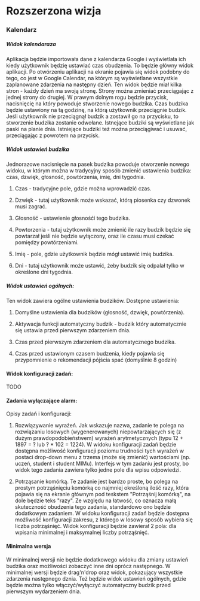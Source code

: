 # Rozszerzona wizja

### Kalendarz

##### Widok kalendaraza
Aplikacja będzie importowała dane z kalendarza Google i wyświetlała ich kiedy użytkownik będzię ustawiać czas obudzenia. 
To będzie główny widok aplikacji. Po otwórzeniu aplikacji na ekranie pojawia się widok podobny do tego, co jest w Google Calendar, na którym są wyświetlane wszystkie zaplanowane zdarzenia na następny dzień. Ten widok będzie miał kilka stron - każdy dzień ma swoją stronę. Strony można zmieniać przeciągając z jednej strony do drugiej. W prawym dolnym rogu będzie przycisk, nacisnięcię na który powoduje stworzenie nowego budzika. Czas budzika będzie ustawiony na tą godzinę, na którą użytkownik przeciągnie budzik. Jeśli użytkownik nie przeciągnął budzik a zostawił go na przycisku, to stworzenie budzika zostanie odwołane. Istnejące budziki są wyświetlane jak paski na planie dnia. Istniejące budziki też można przeciągiwać i usuwać, przeciągając z powrotem na przycisk. 

##### Widok ustawień budzika
Jednorazowe nacisnięcie na pasek budzika powoduje otworzenie nowego widoku, w którym można w tradycyjny sposób zmienić ustawienia budzika: czas, dzwięk, głosność, powtórzenia, imię, dni tygodnia.

1. Czas - tradycyjne pole, gdzie można wprowadzić czas.

2. Dzwięk - tutaj użytkownik może wskazać, którą piosenka czy dzwonek musi zagrać.

3. Głosność - ustawienie głosnośći tego budzika.

4. Powtorzenia - tutaj użytkownik może zmienić ile razy budzik będzie się powtarzał jeśli nie będzie wyłączony, oraz ile czasu musi czekać pomiędzy powtórzeniami.

5. Imię - pole, gdzie użytkownik będzie mógł ustawić imię budzika.

6. Dni - tutaj użytkownik może ustawić, żeby budzik się odpalał tylko w określone dni tygodnia.

##### Widok ustawień ogólnych:
Ten widok zawiera ogólne ustawienia budzików.
Dostępne ustawienia:

1. Domyślne ustawienia dla budzików (głosność, dzwięk, powtórzenia).

2. Aktywacja funkcji automatyczny budzik - budzik który automatycznie się ustawia przed pierwszym zdarzeniem dnia.

3. Czas przed pierwszym zdarzeniem dla automatycznego budzika.

4. Czas przed ustawionym czasem budzenia, kiedy pojawia się przypomnienie o rekomendacji pójścia spać (domyślnie 8 godzin)

#### Widok konfiguracji zadań:
TODO

#### Zadania wyłączające alarm:
Opisy zadań i konfiguracji:

1. Rozwiązywanie wyrażeń.
Jak wskazuje nazwa, zadanie te polega na rozwiązaniu losowych (wygenerowanych) niepowtarzających się (z dużym prawdopodobieństwem) wyrażeń arytmetycznych (typu 12 + 1897 = ? lub ? * 102 = 1224). W widoku konfiguracji zadań będzie dostępna możliwość konfiguracji poziomu trudności tych wyrażeń w postaci drop-down menu z trzema (może się zmienić) wartościami (np. uczeń, student i student MIMu). Interfejs w tym zadaniu jest prosty, bo widok tego zadania zawiera tylko jedne pole dla wpisu odpowiedzi.

2. Potrząsanie komórką.
Te zadanie jest bardzo proste, bo polega na prostym potrząśnięciu komórką co najmniej określoną ilość razy, która pojawia się na ekranie głównym pod teskstem "Potrząśnij komórką", na dole będzie teks "razy". Ze względu na łatwość, co oznacza małą skuteczność obudzenia tego zadania, standardowo ono będzie dodatkowym zadaniem. W widoku konfiguracji zadań będzie dostępna możliwość konfiguracji zakresu, z którego w losowy sposób wybiera się liczba potrząśnięć. Widok konfiguracji będzie zawierał 2 pola: dla wpisania minimalnej i maksymalnej liczby potrząśnięć.


#### Minimalna wersja
W minimalnej wersji nie będzie dodatkowego widoku dla zmiany ustawień budzika oraz możliwości zobaczyć inne dni oprócz następnego.
W minimalnej wersji będzie drag'n'drop oraz widok, pokazujący wszystkie zdarzenia następnego dznia. Też będzie widok ustawień ogólnych, gdzie będzie można tylko włączyć/wyłączyć automatyczny budzik przed pierwszym wydarzeniem dnia.
